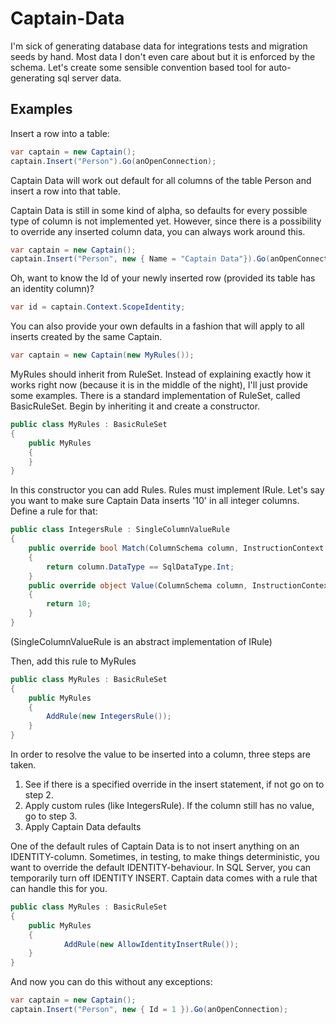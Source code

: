 # Captain-Data
I'm sick of generating database data for integrations tests and migration seeds by hand. Most data I don't even care about but it is enforced by the schema. Let's create some sensible convention based tool for auto-generating sql server data.

## Examples

Insert a row into a table:

```csharp
var captain = new Captain();
captain.Insert("Person").Go(anOpenConnection);
```

Captain Data will work out default for all columns of the table Person and insert a row into that table.

Captain Data is still in some kind of alpha, so defaults for every possible type of column is not implemented yet.
However, since there is a possibility to override any inserted column data, you can always work around this.

```csharp
var captain = new Captain();
captain.Insert("Person", new { Name = "Captain Data"}).Go(anOpenConnection);
```

Oh, want to know the Id of your newly inserted row (provided its table has an identity column)?

```csharp
var id = captain.Context.ScopeIdentity;
```

You can also provide your own defaults in a fashion that will apply to all inserts created by the same Captain.

```csharp
var captain = new Captain(new MyRules());
```

MyRules should inherit from RuleSet. Instead of explaining exactly how it works right now (because it is in the middle of the night), I'll 
just provide some examples. There is a standard implementation of RuleSet, called BasicRuleSet. Begin by inheriting it and create a constructor.

```csharp
public class MyRules : BasicRuleSet
{
	public MyRules 
	{
	}
}
``` 

In this constructor you can add Rules. Rules must implement IRule. Let's say you want to make sure Captain Data inserts '10' in all integer columns. Define a rule for that:

```csharp
public class IntegersRule : SingleColumnValueRule
{
	public override bool Match(ColumnSchema column, InstructionContext instructionContext)
	{
		return column.DataType == SqlDataType.Int;
	}
	public override object Value(ColumnSchema column, InstructionContext instructionContext)
	{
		return 10;
	}
} 
```

(SingleColumnValueRule is an abstract implementation of IRule)

Then, add this rule to MyRules
```csharp
public class MyRules : BasicRuleSet
{
	public MyRules 
	{
		AddRule(new IntegersRule());
	}
}
``` 

In order to resolve the value to be inserted into a column, three steps are taken.  
1. See if there is a specified override in the insert statement, if not go on to step 2.  
2. Apply custom rules (like IntegersRule). If the column still has no value, go to step 3.  
3. Apply Captain Data defaults  

One of the default rules of Captain Data is to not insert anything on an IDENTITY-column. Sometimes, in testing, to make things deterministic, you want to override the default IDENTITY-behaviour. In SQL Server, you can temporarily turn off IDENTITY INSERT. 
Captain data comes with a rule that can handle this for you.

```csharp
public class MyRules : BasicRuleSet
{
	public MyRules 
	{
       		AddRule(new AllowIdentityInsertRule());
	}
}
``` 

And now you can do this without any exceptions:

```csharp
var captain = new Captain();
captain.Insert("Person", new { Id = 1 }).Go(anOpenConnection);
```
